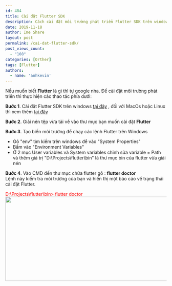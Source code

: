 ```yaml
---
id: 484
title: Cài đặt Flutter SDK
description: Cách cài đặt môi trường phát triển Flutter SDK trên windows, MacOs hoặc Linux.
date: 2019-11-18
author: Ime Share
layout: post
permalink: /cai-dat-flutter-sdk/
post_views_count:
  - "108"
categories: [Orther]
tags: [Flutter]
authors:
  - name: 'anhkevin'
---
```

Nếu muốn biết **Flutter** là gì thì tự google nha. Để cài đặt môi trường phát triển thì thực hiện các thao tác phía dưới:

**Bước 1**. Cài đặt Flutter SDK trên windows [tại đây](https://flutter.dev/docs/get-started/install/windows) , đối với MacOs hoặc Linux thì xem thêm [tại đây](https://flutter.dev/docs/get-started/install)

**Bước 2**. Giải nén tệp vừa tải về vào thư mục bạn muốn cài đặt **Flutter**

**Bước 3**. Tạo biến môi trường để chạy các lệnh Flutter trên Windows  
- Gõ "env" tìm kiếm trên windows để vào "System Properties"  
- Bấm vào "Environment Variables"  
- Ở 2 mục User variables và System variables chỉnh sửa variable = Path và thêm giá trị "D:\Projects\flutter\bin" là thư mục bin của flutter vừa giải nén

**Bước 4**. Vào CMD đến thư mục chứa flutter gõ : **flutter doctor**  
Lệnh này kiểm tra môi trường của bạn và hiển thị một báo cáo về trạng thái cài đặt Flutter.

<span style="color: #ff0000;">D:\Projects\flutter\bin> flutter doctor</span>  
[<img class="aligncenter wp-image-500 size-full" src="img/uploads/2019/11/flutter-sdk-ime-share-blog.png" alt="" width="889" height="263" srcset="img/uploads/2019/11/flutter-sdk-ime-share-blog.png 889w, img/uploads/2019/11/flutter-sdk-ime-share-blog-300x89.png 300w, img/uploads/2019/11/flutter-sdk-ime-share-blog-768x227.png 768w, img/uploads/2019/11/flutter-sdk-ime-share-blog-150x44.png 150w" sizes="(max-width: 889px) 100vw, 889px" />](img/uploads/2019/11/flutter-sdk-ime-share-blog.png)